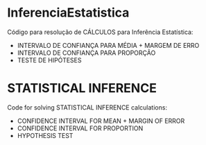 # InferenciaEstatistica
Código para resolução de CÁLCULOS para Inferência Estatística: 

- INTERVALO DE CONFIANÇA PARA MÉDIA + MARGEM DE ERRO
- INTERVALO DE CONFIANÇA PARA PROPORÇÃO
- TESTE DE HIPÓTESES

# STATISTICAL INFERENCE 
Code for solving STATISTICAL INFERENCE calculations:

- CONFIDENCE INTERVAL FOR MEAN + MARGIN OF ERROR
- CONFIDENCE INTERVAL FOR PROPORTION
- HYPOTHESIS TEST

